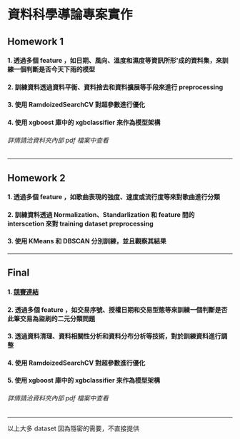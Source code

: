 # 資料科學導論專案實作
## Homework 1
#### 1. 透過多個 feature ，如日期、風向、溫度和濕度等資訊所形'成的資料集，來訓練一個判斷是否今天下雨的模型
#### 2. 訓練資料透過資料平衡、資料捨去和資料擴展等手段來進行 preprocessing
#### 3. 使用 RamdoizedSearchCV 對超參數進行優化
#### 4. 使用 xgboost 庫中的 xgbclassifier 來作為模型架構
###### 詳情請洽資料夾內部 pdf 檔案中查看
</hr>

***
## Homework 2
#### 1. 透過多個 feature ，如歌曲表現的強度、速度或流行度等來對歌曲進行分類
#### 2. 訓練資料透過 Normalization、Standarlization 和 feature 間的 interscetion 來對 training dataset preprocessing
#### 3. 使用 KMeans 和 DBSCAN 分別訓練，並且觀察其結果
</hr>

***
## Final
#### 1. [競賽連結](https://tbrain.trendmicro.com.tw/Competitions/Details/31)
#### 2. 透過多個 feature ，如交易序號、授權日期和交易型態等來訓練一個判斷是否此筆交易為盜刷的二元分類問題
#### 3. 透過資料清理、資料相關性分析和資料分布分析等技術，對於訓練資料進行調整
#### 4. 使用 RamdoizedSearchCV 對超參數進行優化
#### 5. 使用 xgboost 庫中的 xgbclassifier 來作為模型架構
###### 詳情請洽資料夾內部 pdf 檔案中查看
</hr>

***
以上大多 dataset 因為隱密的需要，不直接提供

